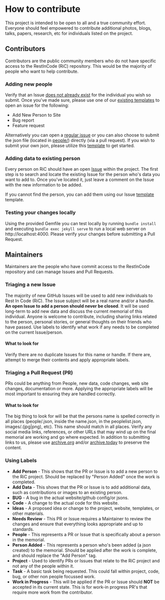 # How to contribute

This project is intended to be open to all and a true community effort. Everyone should feel empowered to contribute additional photos, blogs, talks, papers, research, etc for individuals listed on the project.

## Contributors

Contributors are the public community members who do not have specific access to the RestInCode (RiC) repository. This would be the majority of people who want to help contribute.

### Adding new people

Verify that an Issue [does not already exist](https://github.com/restincode/restincode/issues) for the individual you wish so submit. Once you've made sure, please use one of our <a href="https://github.com/restincode/restincode/issues/new/choose">existing templates</a> to open an issue for the following:

- Add New Person to Site
- Bug report
- Feature request

Alternatively you can open a <a href="https://github.com/restincode/restincode/issues/new">regular issue</a> or you can also choose to submit the json file (located in [people/](https://github.com/restincode/restincode/tree/master/people)) directly (via a pull request). If you wish to submit your own json, please utilize this [template](https://github.com/restincode/restincode/blob/master/people/_template.json) to get started.

### Adding data to existing person

Every person on RiC should have an open [Issue](https://github.com/restincode/restincode/issues) within the project. The first step is to search and locate the existing Issue for the person who's data you want to add to. Once you've located it, just leave a comment on the Issue with the new information to be added.

If you cannot find the person, you can add them using our Issue [template](https://github.com/restincode/restincode/issues/new?assignees=&labels=Add+Person%2C+Needs+Review%2C+People&template=add-new-person-to-site.md&title=) template.

### Testing your changes locally

Using the provided Gemfile you can test locally by running `bundle install` and executing `bundle exec jekyll serve` to run a local web server on http://localhost:4000. Please verify your changes before submitting a Pull Request.

## Maintainers

Maintainers are the people who have commit access to the RestInCode repository and can manage Issues and Pull Requests.

### Triaging a new Issue

The majority of new GitHub Issues will be used to add new individuals to Rest In Code (RiC). The Issue subject will be a real name and/or a handle. **An open Issue to add a person should never be closed**. It will be used long-term to add new data and discuss the current memorial of this individual. Anyone is welcome to contribute, including sharing links related to the person, personal stories, or general thoughts on their friends who have passed. Use labels to identify what work if any needs to be completed on the current Issue/person.

#### What to look for

Verify there are no duplicate Issues for this name or handle. If there are, attempt to merge their contents and apply appropriate labels.

### Triaging a Pull Request (PR)

PRs could be anything from People, new data, code changes, web site changes, documentation or more. Applying the appropriate labels will be most important to ensuring they are handled correctly.

#### What to look for

The big thing to look for will be that the persons name is spelled correctly in all places (people/.json, inside the name.json, in the peoplelist.json, images/.(jpg|png), etc). This name should match in all places. Verify any social media links, references, or other URLs that may wind up on the final memorial are working and go where expected. In addition to submitting links to us, please use [archive.org](https://archive.org) and/or [archive.today](https://archive.today/) to preserve the content.

### Using Labels

- **Add Person** - This shows that the PR or Issue is to add a new person to the RiC project. Should be replaced by "Person Added" once the work is completed.
- **Add Data** - This shows that the PR or Issue is to add additional data, such as contributions or images to an existing person.
- **BUG** - A bug in the actual website/github config/or jsons.
- **Code** - A change to the actual code for this website.
- **Ideas** - A proposed idea or change to the project, website, templates, or other materials.
- **Needs Review** - This PR or Issue requires a Maintainer to review the changes and ensure that everything looks appropriate and up to standards.
- **People** - This represents a PR or Issue that is specifically about a person in the memorial.
- **Person Added** - This represents a person who's been added (a json created) to the memorial. Should be applied after the work is complete, and should replace the "Add Person" tag.
- **Project** - Used to identify PRs or Issues that relate to the RiC project and not any of the people within it.
- **Task** - A basic task being requested. This could fall within project, code, bug, or other non people focussed work.
- **Work in Progress** - This will be applied if the PR or Issue should **NOT** be accepted in its current state. This is for work-in progress PR's that require more work from the contributor.
